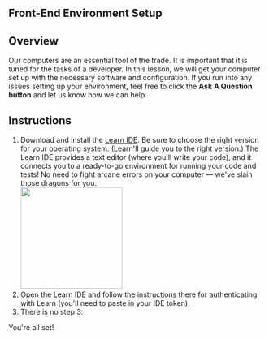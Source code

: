 Front-End Environment Setup
---

## Overview

Our computers are an essential tool of the trade. It is important that it is tuned for the tasks of a developer. In this lesson, we will get your computer set up with the necessary software and configuration. If you run into any issues setting up your environment, feel free to click the **Ask A Question button** and let us know how we can help. 

## Instructions

1. Download and install the [Learn IDE](https://learn.co/ide). Be sure to choose the right version for your operating system. (Learn'll guide you to the right version.)
    The Learn IDE provides a text editor (where you'll write your code), and it connects you to a ready-to-go environment for running your code and tests! No need to fight arcane errors on your computer — we've slain those dragons for you.
    <br />
    <img src="http://i.imgur.com/SXjjenh.gif" width="200px" />
    <br />
2. Open the Learn IDE and follow the instructions there for authenticating with Learn (you'll need to paste in your IDE token).
3. There is no step 3.


You're all set!
